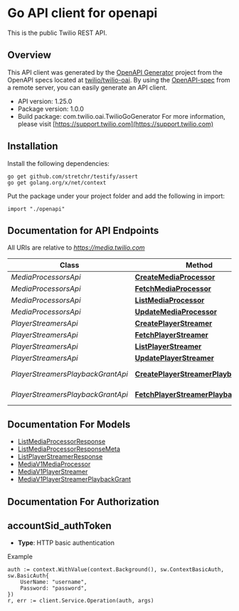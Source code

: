 # Go API client for openapi

This is the public Twilio REST API.

## Overview
This API client was generated by the [OpenAPI Generator](https://openapi-generator.tech) project from the OpenAPI specs located at [twilio/twilio-oai](https://github.com/twilio/twilio-oai/tree/main/spec).  By using the [OpenAPI-spec](https://www.openapis.org/) from a remote server, you can easily generate an API client.

- API version: 1.25.0
- Package version: 1.0.0
- Build package: com.twilio.oai.TwilioGoGenerator
For more information, please visit [https://support.twilio.com](https://support.twilio.com)

## Installation

Install the following dependencies:

```shell
go get github.com/stretchr/testify/assert
go get golang.org/x/net/context
```

Put the package under your project folder and add the following in import:

```golang
import "./openapi"
```

## Documentation for API Endpoints

All URIs are relative to *https://media.twilio.com*

Class | Method | HTTP request | Description
------------ | ------------- | ------------- | -------------
*MediaProcessorsApi* | [**CreateMediaProcessor**](docs/MediaProcessorsApi.md#createmediaprocessor) | **Post** /v1/MediaProcessors | 
*MediaProcessorsApi* | [**FetchMediaProcessor**](docs/MediaProcessorsApi.md#fetchmediaprocessor) | **Get** /v1/MediaProcessors/{Sid} | 
*MediaProcessorsApi* | [**ListMediaProcessor**](docs/MediaProcessorsApi.md#listmediaprocessor) | **Get** /v1/MediaProcessors | 
*MediaProcessorsApi* | [**UpdateMediaProcessor**](docs/MediaProcessorsApi.md#updatemediaprocessor) | **Post** /v1/MediaProcessors/{Sid} | 
*PlayerStreamersApi* | [**CreatePlayerStreamer**](docs/PlayerStreamersApi.md#createplayerstreamer) | **Post** /v1/PlayerStreamers | 
*PlayerStreamersApi* | [**FetchPlayerStreamer**](docs/PlayerStreamersApi.md#fetchplayerstreamer) | **Get** /v1/PlayerStreamers/{Sid} | 
*PlayerStreamersApi* | [**ListPlayerStreamer**](docs/PlayerStreamersApi.md#listplayerstreamer) | **Get** /v1/PlayerStreamers | 
*PlayerStreamersApi* | [**UpdatePlayerStreamer**](docs/PlayerStreamersApi.md#updateplayerstreamer) | **Post** /v1/PlayerStreamers/{Sid} | 
*PlayerStreamersPlaybackGrantApi* | [**CreatePlayerStreamerPlaybackGrant**](docs/PlayerStreamersPlaybackGrantApi.md#createplayerstreamerplaybackgrant) | **Post** /v1/PlayerStreamers/{Sid}/PlaybackGrant | 
*PlayerStreamersPlaybackGrantApi* | [**FetchPlayerStreamerPlaybackGrant**](docs/PlayerStreamersPlaybackGrantApi.md#fetchplayerstreamerplaybackgrant) | **Get** /v1/PlayerStreamers/{Sid}/PlaybackGrant | 


## Documentation For Models

 - [ListMediaProcessorResponse](docs/ListMediaProcessorResponse.md)
 - [ListMediaProcessorResponseMeta](docs/ListMediaProcessorResponseMeta.md)
 - [ListPlayerStreamerResponse](docs/ListPlayerStreamerResponse.md)
 - [MediaV1MediaProcessor](docs/MediaV1MediaProcessor.md)
 - [MediaV1PlayerStreamer](docs/MediaV1PlayerStreamer.md)
 - [MediaV1PlayerStreamerPlaybackGrant](docs/MediaV1PlayerStreamerPlaybackGrant.md)


## Documentation For Authorization



## accountSid_authToken

- **Type**: HTTP basic authentication

Example

```golang
auth := context.WithValue(context.Background(), sw.ContextBasicAuth, sw.BasicAuth{
    UserName: "username",
    Password: "password",
})
r, err := client.Service.Operation(auth, args)
```


